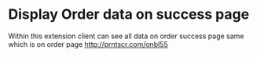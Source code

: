 # Display Order data on success page

Within this extension client can see all data on order success page same which is on order page http://prntscr.com/onbl55

